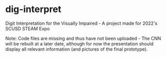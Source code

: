 # dig-interpret
Digit Interpretation for the Visually Impaired - A project made for 2022's SCUSD STEAM Expo

Note: Code files are missing and thus have not been uploaded - The CNN will be rebuilt at a later date, although for now the presentation should display all relevant information (and pictures of the final prototype).
